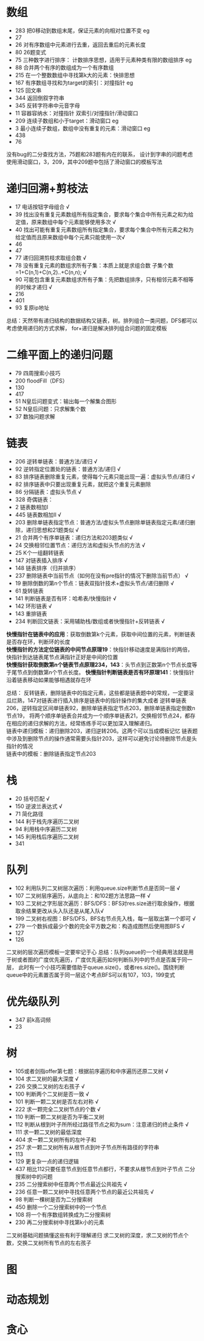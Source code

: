# 数组
+ 283 把0移动到数组末尾，保证元素的向相对位置不变 eg
+ 27
+ 26 对有序数组中元素进行去重，返回去重后的元素长度
+ 80 26题变式
+ 75 三种数字进行排序： 计数排序思想，适用于元素种类有限的数组排序 eg
+ 88 合并两个有序的数组成为一个有序数组
+ 215 在一个整数数组中寻找第k大的元素：快排思想
+ 167 有序数组寻找和为target的索引：对撞指针 eg
+ 125 回文串
+ 344 返回倒叙字符串
+ 345 反转字符串中元音字母
+ 11 容器容纳水：对撞指针
双索引/对撞指针/滑动窗口
+ 209 连续子数组和小于target：滑动窗口 eg
+ 3 最小连续子数组，数组中没有重复的元素：滑动窗口 eg
+ 438
+ 76


没有bug的二分查找方法，75题和283题有内在的联系，
设计到字串的问题考虑使用滑动窗口，3，209，其中209题中包括了滑动窗口的模板写法

# 递归回溯+剪枝法
+ 17 电话按钮字母组合 √
+ 39 找出没有重复元素数组所有指定集合，要求每个集合中所有元素之和为给定值，原来数组中每个元素能够使用多次 √
+ 40 找出可能有重复元素数组所有指定集合，要求每个集合中所有元素之和为给定值而且原来数组中每个元素只能使用一次√
+ 46
+ 47
+ 77 递归回溯剪枝求取组合数 √
+ 78 没有重复元素的数组求所有子集：本质上就是求组合数  子集个数=1+C(n,1)+C(n,2)..+C(n,n); √
+ 90 可能包含重复元素数组求所有子集：先把数组排序，只有相邻元素不相等的时候才递归 √
+ 216
+ 401
+ 93 复原ip地址

总结：天然带有递归结构的数据结构又链表，树。排列组合一类问题，DFS都可以考虑使用递归的方式求解，
for+递归是解决排列组合问题的固定模板
# 二维平面上的递归问题
+ 79  四周搜索小技巧
+ 200 floodFill（DFS）
+ 130
+ 417
+ 51 N皇后问题变式：输出每一个解集合图形
+ 52 N皇后问题：只求解集个数
+ 37 数独问题求解

# 链表
+ 206 逆转单链表：普通方法/递归  √
+ 92 逆转指定位置处的链表：普通方法/递归  √
+ 83 排序链表删除重复元素，使得每个元素只能出现一遍：虚拟头节点/递归 √
+ 82 排序链表中只要出现重复元素，就把这个重复元素删除
+ 86  分隔链表：虚拟头节点 √
+ 328 奇偶链表：
+ 2   链表数相加I
+ 445 链表数相加II √
+ 203 删除单链表指定节点：普通方法/虚拟头节点删除单链表指定元素/递归删除，递归思想和21题类似 √
+ 21  合并两个有序单链表：递归方法和203题类似 √
+ 24  交换相邻位置节点：递归方法和虚拟头节点的方法 √
+ 25  K个一组翻转链表
+ 147 对链表插入排序  √
+ 148 链表排序（归并排序）
+ 237  删除链表中当前节点（如何在没有pre指针的情况下删除当前节点） √
+ 19 删除倒数的第n个节点：链表双指针技术+虚拟头节点/递归删除 √
+ 61  旋转链表
+ 141 判断链表是否有环：哈希表/快慢指针 √
+ 142 环形链表 √
+ 143 重排链表
+ 234 判断回文链表：采用辅助栈/数组或者快慢指针+反转链表 √

 
**快慢指针在链表中的应用**：获取倒数第k个元素，获取中间位置的元素，判断链表是否存在环，判断环的长度  
**快慢指针的方法定位链表的中间节点原理19**：快指针移动速度是满指针的两倍，快指针到达链表尾节点满指针正好是中间的位置  
**快慢指针获取倒数第n个链表节点原理234，143**：头节点到正数第n个节点长度等于尾节点到倒数第n个节点长度。
**快慢指针判断链表是否有环原理141**：快慢指针沿着链表移动如果能够相遇就存在环     


总结： 
反转链表，删除链表中的指定元素，这些都是链表题中的常规，一定要滚瓜烂熟，147对链表进行插入排序是链表中的指针操作的集大成者
逆转单链表206，逆转指定区间单链表92，删除单链表指定节点203，删除单链表指定倒数n节点19，
将两个顺序单链表合并成为一个顺序单链表21，交换相邻节点24，都存在相应的递归求解的方法，经常练练手可以更加深入理解递归。  
链表中递归模板：递归删除203，递归逆转206。这两个可以当成模板记忆
链表题中涉及到删除节点的操作通常需要头指针203，这样可以避免讨论待删除节点是头指针的情况  
链表中的模板：删除链表指定节点203

# 栈
+ 20 括号匹配 √
+ 150 逆波兰表达式 √
+ 71 简化路径
+ 144 利于栈先序遍历二叉树
+ 94 利用栈中序遍历二叉树
+ 145 利用栈后序遍历二叉树
+ 341

# 队列
+ 102 利用队列二叉树层次遍历：利用queue.size判断节点是否同一层 √
+ 107 二叉树层序遍历，从底向上：和102题方法思路一样 √
+ 103 二叉树之字形层次遍历：BFS/DFS：BFS对res.size进行取余操作，根据取余结果更改从头入队还是从尾入队√
+ 199 二叉树右视图：BFS/DFS，BFS右节点先入栈，每一层取出第一个即可  √
+ 279 一个数拆成最少个数的完全平方数之和：构造成图然后使用图BFS √
+ 127
+ 126

二叉树的层次遍历模板一定要牢记于心
总结：队列queue的一个经典用法就是用于树或者图的广度优先遍历，广度优先遍历如何判断队列中的节点是否属于同一层，
此时有一个小技巧需要借助于queue.size()，或者res.size()。围绕判断queue中的元素置否属于同一层这个考点BFS可以有107，103，199变式
# 优先级队列
+ 347 前k高词频
+ 23
# 树
+ 105或者剑指offer第七题：根据前序遍历和中序遍历还原二叉树 √
+ 104 求二叉树的最大深度 √
+ 226 交换二叉树的左右孩子 √
+ 100 判断两个二叉树是否一致 √
+ 101 判断一颗二叉树是否左右对称 √
+ 222 求一颗完全二叉树节点的个数 √
+ 110 判断一颗二叉树是否为平衡二叉树
+ 112 判断从根到叶子所所经过路径节点之和为sum：注意递归的终止条件 √
+ 111 求一颗二叉树的最低深度
+ 404 求一颗二叉树所有的左叶子和
+ 257 求一颗二叉树所有从根节点到叶子节点所有路径的字符串
+ 113 
+ 129 
更复杂一点的递归逻辑
+ 437 相比112只要任意节点到任意节点都行，不要求从根节点到叶子节点
二分搜索树中的问题  
+ 235 二分搜索树中任意两个节点最近公共祖先 √
+ 236 任意一颗二叉树中寻找任意两个节点的最近公共祖先 √
+ 98 判断一棵树是否为二分搜索树
+ 450 删除一个二分搜索树中的一个节点
+ 108 将一个有序数组转换成为二分搜索树
+ 230 再二分搜索树中寻找第k小的元素

二叉树基础问题搞懂这些有利于理解递归
求二叉树的深度，求二叉树的节点个数，交换二叉树所有节点的左右孩子



# 图

# 动态规划

# 贪心